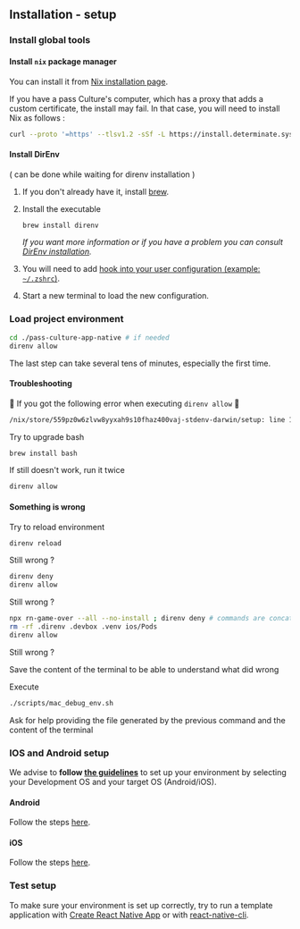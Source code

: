 ## Installation - setup

### Install global tools

#### Install `nix` package manager

You can install it from [Nix installation page](https://docs.determinate.systems/getting-started/).

If you have a pass Culture's computer, which has a proxy that adds a custom certificate, the install may fail. In that case, you will need to install Nix as follows :

```sh
curl --proto '=https' --tlsv1.2 -sSf -L https://install.determinate.systems/nix | sh -s -- install --determinate --ssl-cert-file '/Library/Application Support'/*/*/data/*cacert.pem
```

#### Install DirEnv

( can be done while waiting for direnv installation )

1. If you don't already have it, install [brew](https://brew.sh/).
1. Install the executable

   ```sh
   brew install direnv
   ```

   _If you want more information or if you have a problem you can consult [DirEnv installation](https://direnv.net/)._

1. You will need to add [hook into your user configuration (example: `~/.zshrc`)](https://direnv.net/docs/hook.html).

1. Start a new terminal to load the new configuration.

### Load project environment

```sh
cd ./pass-culture-app-native # if needed
direnv allow
```

The last step can take several tens of minutes, especially the first time.

#### Troubleshooting

🚨 If you got the following error when executing `direnv allow` 🚨

```txt
/nix/store/559pz0w6zlvw8yyxah9s10fhaz400vaj-stdenv-darwin/setup: line 138: pop_var_context: head of shell_variables not a function context
```

Try to upgrade bash

```sh
brew install bash
```

If still doesn't work, run it twice

```sh
direnv allow
```

#### Something is wrong

Try to reload environment

```sh
direnv reload
```

Still wrong ?

```sh
direnv deny
direnv allow
```

Still wrong ?

```sh
npx rn-game-over --all --no-install ; direnv deny # commands are concatenated with ; to prevent having a new prompt that will trigger direnv which will try to install stuff that we will remove in the next command
rm -rf .direnv .devbox .venv ios/Pods
direnv allow
```

Still wrong ?

Save the content of the terminal to be able to understand what did wrong

Execute

```sh
./scripts/mac_debug_env.sh
```

Ask for help providing the file generated by the previous command and the content of the terminal

### IOS and Android setup

We advise to **follow [the guidelines](https://reactnative.dev/docs/set-up-your-environment)** to set up your environment by selecting your Development OS and your target OS (Android/iOS).

#### Android

Follow the steps [here](/doc/installation/Android.md).

#### iOS

Follow the steps [here](/doc/installation/iOS.md).

### Test setup

To make sure your environment is set up correctly, try to run a template application with [Create React Native App](https://github.com/expo/create-react-native-app) or with [react-native-cli](https://github.com/react-native-community/cli).
